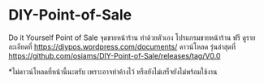 # DIY-Point-of-Sale
Do it Yourself Point of Sale จุดขายหน้าร้าน ทำด้วยตัวเอง
โปรแกรมขายหน้าร้าน ฟรี
ดูรายละเอียดที่ https://diypos.wordpress.com/documents/
ดาวน์โหลด รุ่นล่าสุดที่ https://github.com/osiams/DIY-Point-of-Sale/releases/tag/V0.0

*ไม่ดาวน์โหลดที่หน้านี้นะตรับ เพราะอาจทำค้างไว้ หรือยังไม่เสร็จยังไม่พร้อมใช้งาน
